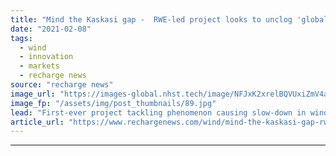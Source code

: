 ```yaml
---
title: "Mind the Kaskasi gap -  RWE-led project looks to unclog 'global blockage effect' in offshore wind"
date: "2021-02-08"
tags: 
  - wind
  - innovation
  - markets
  - recharge news
source: "recharge news"
image_url: "https://images-global.nhst.tech/image/NFJxK2xrelBQVUxiZmV4aFk3bktnMEViR1g3UVdrOWlyUUM0NFZFMHQyWT0=/nhst/binary/078eb1baf742182db8c27cf3b55b2459"
image_fp: "/assets/img/post_thumbnails/89.jpg"
lead: "First-ever project tackling phenomenon causing slow-down in wind stream in front of lead-row turbines will collect data from 'Kaskasi gap' in German North Sea"
article_url: "https://www.rechargenews.com/wind/mind-the-kaskasi-gap-rwe-led-project-looks-to-unclog-global-blockage-effect-in-offshore-wind/2-1-959474"
---
```


---
